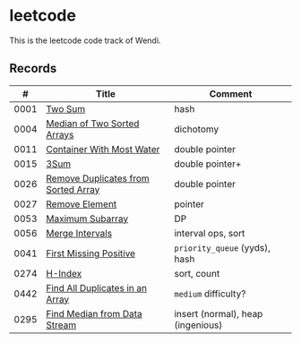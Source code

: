 # leetcode

This is the leetcode code track of Wendi.

## Records

| # | Title | Comment |
|---| ----- | ------- |
|0001|[Two Sum](https://leetcode-cn.com/problems/two-sum/)|hash
|0004|[Median of Two Sorted Arrays](https://leetcode-cn.com/problems/median-of-two-sorted-arrays/)|dichotomy
|0011|[Container With Most Water](https://leetcode-cn.com/problems/container-with-most-water/)|double pointer
|0015|[3Sum](https://leetcode-cn.com/problems/3sum/)|double pointer+
|0026|[Remove Duplicates from Sorted Array](https://leetcode-cn.com/problems/remove-duplicates-from-sorted-array/)|double pointer
|0027|[Remove Element](https://leetcode-cn.com/problems/remove-element/)|pointer
|0053|[Maximum Subarray](https://leetcode-cn.com/problems/maximum-subarray/)|DP
|0056|[Merge Intervals](https://leetcode-cn.com/problems/merge-intervals/)|interval ops, sort
|0041|[First Missing Positive](https://leetcode-cn.com/problems/first-missing-positive/)|`priority_queue` (yyds), hash
|0274|[H-Index](https://leetcode-cn.com/problems/h-index/)|sort, count
|0442|[Find All Duplicates in an Array](https://leetcode-cn.com/problems/find-all-duplicates-in-an-array/)|`medium` difficulty?
|0295|[Find Median from Data Stream](https://leetcode-cn.com/problems/find-median-from-data-stream/)|insert (normal), heap (ingenious)